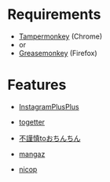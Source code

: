 # Requirements
- [Tampermonkey](https://chrome.google.com/webstore/detail/tampermonkey/dhdgffkkebhmkfjojejmpbldmpobfkfo) (Chrome)
- or
- [Greasemonkey](https://addons.mozilla.org/en-US/firefox/addon/greasemonkey/) (Firefox)

# Features

- [InstagramPlusPlus](https://tknr.github.io/greasemonkey_scripts/InstagramPlusPlus/)

- [togetter](https://tknr.github.io/greasemonkey_scripts/togetter/)

- [不謹慎toおちんちん](https://tknr.github.io/greasemonkey_scripts/fto/)

- [mangaz](https://tknr.github.io/greasemonkey_scripts/mangaz/)

- [nicop](https://tknr.github.io/greasemonkey_scripts/nicovideo/)
